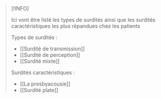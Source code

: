 >[!INFO]
>
>Ici vont être listé les types de surdités ainsi que les surdités caractéristiques les plus répandues chez les patients
>
>Types de surdités :
>- [[Surdité de transmission]]
>- [[Surdité de perception]]
>- [[Surdité mixte]]
>
>Surdités caractéristiques : 
>- [[La presbyacousie]]
>- [[Surdité plate]]

